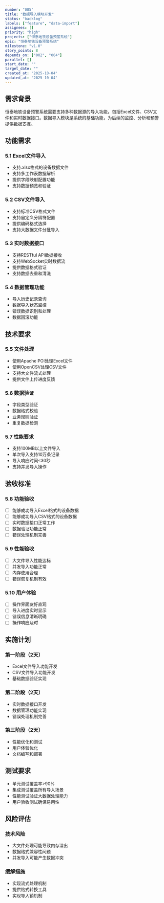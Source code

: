 ```yaml
---
number: "005"
title: "数据导入模块开发"
status: "backlog"
labels: ["feature", "data-import"]
assignees: []
priority: "high"
projects: ["恒泰地铁设备预警系统"]
epic: "恒泰地铁设备预警系统"
milestone: "v1.0"
story_points: 8
depends_on: ["002", "004"]
parallel: []
start_date: ""
target_date: ""
created_at: "2025-10-04"
updated_at: "2025-10-04"
---
```


## 需求背景

恒泰地铁设备预警系统需要支持多种数据源的导入功能，包括Excel文件、CSV文件和实时数据接口。数据导入模块是系统的基础功能，为后续的监控、分析和预警提供数据支撑。

## 功能需求

### 5.1 Excel文件导入
- 支持.xlsx格式的设备数据文件
- 支持多工作表数据解析
- 提供字段映射配置功能
- 支持数据预览和验证

### 5.2 CSV文件导入
- 支持标准CSV格式文件
- 支持自定义分隔符配置
- 提供编码格式选择
- 支持大数据文件分批导入

### 5.3 实时数据接口
- 支持RESTful API数据接收
- 支持WebSocket实时数据流
- 提供数据格式验证
- 支持数据去重和清洗

### 5.4 数据管理功能
- 导入历史记录查询
- 数据导入状态监控
- 错误数据识别和处理
- 数据回滚功能

## 技术要求

### 5.5 文件处理
- 使用Apache POI处理Excel文件
- 使用OpenCSV处理CSV文件
- 支持大文件流式处理
- 提供文件上传进度反馈

### 5.6 数据验证
- 字段类型验证
- 数据格式校验
- 业务规则验证
- 重复数据检测

### 5.7 性能要求
- 支持100MB以上文件导入
- 单次导入支持10万条记录
- 导入响应时间<30秒
- 支持并发导入操作

## 验收标准

### 5.8 功能验收
- [ ] 能够成功导入Excel格式的设备数据
- [ ] 能够成功导入CSV格式的设备数据
- [ ] 实时数据接口正常工作
- [ ] 数据验证功能正常
- [ ] 错误处理机制完善

### 5.9 性能验收
- [ ] 大文件导入性能达标
- [ ] 并发导入功能正常
- [ ] 内存使用合理
- [ ] 错误恢复机制有效

### 5.10 用户体验
- [ ] 操作界面友好直观
- [ ] 导入进度实时显示
- [ ] 错误信息清晰明确
- [ ] 操作响应及时

## 实施计划

### 第一阶段（2天）
- Excel文件导入功能开发
- CSV文件导入功能开发
- 基础数据验证实现

### 第二阶段（2天）
- 实时数据接口开发
- 数据管理功能实现
- 错误处理机制完善

### 第三阶段（2天）
- 性能优化和测试
- 用户体验优化
- 文档编写和部署

## 测试要求

- 单元测试覆盖率>90%
- 集成测试覆盖所有导入场景
- 性能测试验证大数据处理能力
- 用户验收测试确保易用性

## 风险评估

### 技术风险
- 大文件处理可能导致内存溢出
- 数据格式兼容性问题
- 并发导入可能产生数据冲突

### 缓解措施
- 实现流式处理机制
- 提供格式转换工具
- 实现导入锁机制